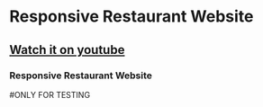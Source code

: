 # Responsive Restaurant Website
## [Watch it on youtube](https://youtu.be/5RIFrZEjURA)
### Responsive Restaurant Website

#ONLY FOR TESTING
